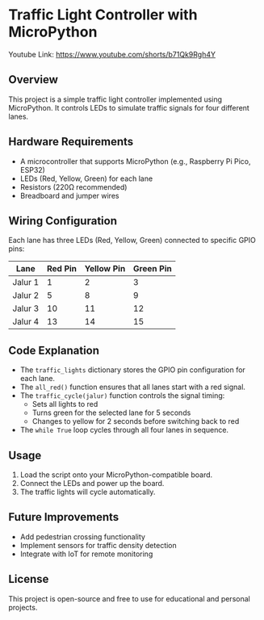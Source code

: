 # Traffic Light Controller with MicroPython

Youtube Link:
https://www.youtube.com/shorts/b71Qk9Rgh4Y

## Overview
This project is a simple traffic light controller implemented using MicroPython. It controls LEDs to simulate traffic signals for four different lanes.

## Hardware Requirements
- A microcontroller that supports MicroPython (e.g., Raspberry Pi Pico, ESP32)
- LEDs (Red, Yellow, Green) for each lane
- Resistors (220Ω recommended)
- Breadboard and jumper wires

## Wiring Configuration
Each lane has three LEDs (Red, Yellow, Green) connected to specific GPIO pins:

| Lane   | Red Pin | Yellow Pin | Green Pin |
|--------|--------|------------|-----------|
| Jalur 1 | 1      | 2          | 3         |
| Jalur 2 | 5      | 8          | 9         |
| Jalur 3 | 10     | 11         | 12        |
| Jalur 4 | 13     | 14         | 15        |

## Code Explanation
- The `traffic_lights` dictionary stores the GPIO pin configuration for each lane.
- The `all_red()` function ensures that all lanes start with a red signal.
- The `traffic_cycle(jalur)` function controls the signal timing:
  - Sets all lights to red
  - Turns green for the selected lane for 5 seconds
  - Changes to yellow for 2 seconds before switching back to red
- The `while True` loop cycles through all four lanes in sequence.

## Usage
1. Load the script onto your MicroPython-compatible board.
2. Connect the LEDs and power up the board.
3. The traffic lights will cycle automatically.

## Future Improvements
- Add pedestrian crossing functionality
- Implement sensors for traffic density detection
- Integrate with IoT for remote monitoring

## License
This project is open-source and free to use for educational and personal projects.

